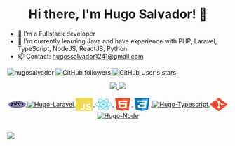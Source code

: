 ### <h1 align="center">Hi there, I'm Hugo Salvador! 👋</h1>

- 🔭 I’m a Fullstack developer
- 🌱 I'm currently learning Java and have experience with PHP, Laravel, TypeScript, NodeJS, ReactJS, Python
- 📫 Contact: hugossalvador1241@gmail.com

<img src="https://komarev.com/ghpvc/?username=hugosalvador&label=Profile%20views&color=0e75b6&style=flat" alt="hugosalvador" /> ![GitHub followers](https://img.shields.io/github/followers/hugosalvador) ![GitHub User's stars](https://img.shields.io/github/stars/hugosalvador)

<div align="center">
  <a href="https://github.com/hugosalvador">
  <img height="180em" src="https://github-readme-stats.vercel.app/api?username=hugosalvador&show_icons=true&theme=dark&include_all_commits=true&count_private=true"/>
  <img height="180em" src="https://github-readme-stats.vercel.app/api/top-langs/?username=hugosalvador&layout=compact&langs_count=8&theme=dark"/>
</div>

<div style="display: inline_block" align="center"><br> 
   <img align="center" alt="Hugo-PHP" height="30" width="40" src="https://raw.githubusercontent.com/devicons/devicon/master/icons/php/php-original.svg">
   <img align="center" alt="Hugo-Laravel" height="30" width="40" src="https://cdn.jsdelivr.net/gh/devicons/devicon/icons/laravel/laravel-original.svg">
   <img align="center" alt="Hugo-Js" height="30" width="40" src="https://raw.githubusercontent.com/devicons/devicon/master/icons/javascript/javascript-plain.svg">
   <img align="center" alt="Hugo-React" height="30" width="40" src="https://raw.githubusercontent.com/devicons/devicon/master/icons/react/react-original.svg">
   <img align="center" alt="Hugo-HTML" height="30" width="40" src="https://raw.githubusercontent.com/devicons/devicon/master/icons/html5/html5-original.svg">
   <img align="center" alt="Hugo-CSS" height="30" width="40" src="https://raw.githubusercontent.com/devicons/devicon/master/icons/css3/css3-original.svg">
   <img align="center" alt="Hugo-Typescript" height="30" width="40" src="https://cdn.jsdelivr.net/gh/devicons/devicon/icons/typescript/typescript-original.svg">
   <img align="center" alt="Hugo-Git" height="30" width="40" src="https://raw.githubusercontent.com/devicons/devicon/master/icons/git/git-original.svg">
   <img align="center" alt="Hugo-Node" height="30" width="40" src="https://cdn.jsdelivr.net/gh/devicons/devicon/icons/nodejs/nodejs-original.svg">
 </div>
  
##

<div> 
<a href="https://www.linkedin.com/in/hugo-salvador-17281a162/" target="_blank" rel="noopener noreferrer"><img src="https://img.shields.io/badge/-LinkedIn-%230077B5?style=for-the-badge&logo=linkedin&logoColor=white" target="_blank"></a> 
</div>

